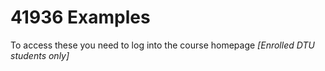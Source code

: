 # 41936 Examples

To access these you need to log into the course homepage *[Enrolled DTU students only]*

